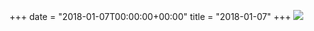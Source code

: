 +++
date = "2018-01-07T00:00:00+00:00"
title = "2018-01-07"
+++
<img class="img-fluid" src="/2018-01-07.jpg" />

